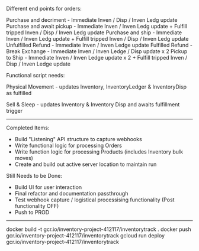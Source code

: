 Different end points for orders:

Purchase and decriment
	- Immediate Inven / Disp / Inven Ledg update
Purchase and await pickup
	- Immediate Inven / Inven Ledg update + Fulfill tripped Inven / Disp / Inven Ledg update
Purchase and ship
	- Immediate Inven / Inven Ledg update + Fulfill tripped Inven / Disp / Inven Ledg update
Unfulfilled Refund
	- Immediate Inven / Inven Ledge update
Fulfilled Refund 
	- Break
Exchange
	- Immediate Inven / Inven Ledge / Disp update x 2
Pickup to Ship
	- Immediate Inven / Inven Ledge update x 2 + Fulfill tripped Inven / Disp / Inven Ledge update


Functional script needs:

Physical Movement - updates Inventory, InventoryLedger & InventoryDisp as fulfilled

Sell & Sleep - updates Inventory & Inventory Disp and awaits fulfillment trigger

*******************************************************************************

Completed Items:

- Build "Listening" API structure to capture webhooks
- Write functional logic for processing Orders
- Write function logic for processing Products (includes Inventory bulk moves)
- Create and build out active server location to maintain run

Still Needs to be Done:

- Build UI for user interaction
- Final refactor and documentation passthrough
- Test webhook capture / logistical processising functionality (Post functionality OFF)
- Push to PROD

*******************************************************************************

docker build -t gcr.io/inventory-project-412117/inventorytrack .
docker push gcr.io/inventory-project-412117/inventorytrack
gcloud run deploy gcr.io/inventory-project-412117/inventorytrack

